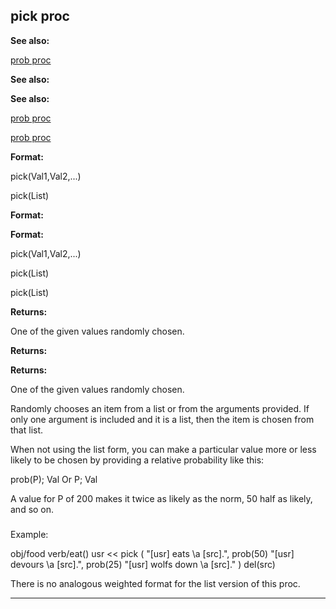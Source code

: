 

 pick proc
-----------




**See also:** 


[prob proc](#/proc/prob) 



**See also:** 

**See also:**

[prob proc](#/proc/prob) 

[prob proc](#/proc/prob)


**Format:** 


 pick(Val1,Val2,...)
 
 pick(List)
 



**Format:** 

**Format:**

 pick(Val1,Val2,...)
 
 pick(List)
 


 pick(List)



**Returns:** 


 One of the given values randomly chosen.
 


**Returns:** 

**Returns:**

 One of the given values randomly chosen.


 Randomly chooses an item from a list or from the arguments provided. If
only one argument is included and it is a list, then the item is chosen from
that list.




 When not using the list form, you can make a particular value more or less
likely to be chosen by providing a relative probability like this:




 prob(P); Val
 Or
P; Val


 A value for P of 200 makes it twice as likely as the norm, 50 half as
likely, and so on.



### 
 Example:



 obj/food
 verb/eat()
 usr << pick (
 "[usr] eats \a [src].",
 prob(50)
 "[usr] devours \a [src].",
 prob(25)
 "[usr] wolfs down \a [src]."
 )
 del(src)


 There is no analogous weighted format for the list version of this proc.





---


